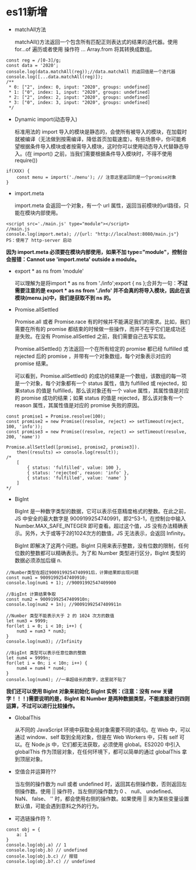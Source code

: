 <!--
 * @Autor: 卢建
 * @LastEditors: 卢建
 * @Description: es11新增
 * @Date: 2021-02-07 16:48:23
 * @LastEditTime: 2021-02-18 14:40:16
-->
# es11新增

* matchAll方法

    matchAll()方法返回一个包含所有匹配正则表达式的结果的迭代器。使用 for...of 遍历或者使用 操作符 ... Array.from 将其转换成数组。

```
const reg = /[0-3]/g;
const data = '2020'; 
console.log(data.matchAll(reg));//data.matchAll 的返回值是一个迭代器
console.log([...data.matchAll(reg)]);
/**
 * 0: ["2", index: 0, input: "2020", groups: undefined]
 * 1: ["0", index: 1, input: "2020", groups: undefined]
 * 2: ["2", index: 2, input: "2020", groups: undefined]
 * 3: ["0", index: 3, input: "2020", groups: undefined]
 */
```

* Dynamic import(动态导入)

    标准用法的 import 导入的模块是静态的，会使所有被导入的模块，在加载时就被编译（无法做到按需编译，降低首页加载速度）。有些场景中，你可能希望根据条件导入模块或者按需导入模块，这时你可以使用动态导入代替静态导入。(在 import() 之前，当我们需要根据条件导入模块时，不得不使用 require())

```
if(XXX) {
    const menu = import('./menu'); // 注意这里返回的是一个promise对象
}
```

* import.meta

    import.meta 会返回一个对象，有一个 url 属性，返回当前模块的url路径，只能在模块内部使用。

```
<script src='./main.js' type="module"></script>
//main.js
console.log(import.meta); //{url: "http://localhost:8080/main.js"} PS：使用了 http-server 启动
```

**因为 import.meta 必须要在模块内部使用，如果不加 type="module"，控制台会报错：Cannot use 'import.meta' outside a module。**

* export * as ns from 'module'

    可以理解为是将import * as ns from './info';export { ns };合并为一句：**不过需要注意的是 export * as ns from './info' 并不会真的将导入模块，因此在该模块(menu.js)中，我们是获取不到 ns 的。**

* Promise.allSettled

    Promise.all 或者 Promise.race 有的时候并不能满足我们的需求。比如，我们需要在所有的 promise 都结束的时候做一些操作，而并不在乎它们是成功还是失败。在没有 Promise.allSettled 之前，我们需要自己去写实现。

    Promise.allSettled() 方法返回一个在所有给定的 promise 都已经 fulfilled 或 rejected 后的 promise ，并带有一个对象数组，每个对象表示对应的 promise 结果。

    可以看到，Promise.allSettled() 的成功的结果是一个数组，该数组的每一项是一个对象，每个对象都有一个 status 属性，值为 fulfilled 或 rejected，如果status 的值是 fulfilled，那么该对象还有一个 value 属性，其属性值是对应的 promise 成功的结果；如果 status 的值是 rejected，那么该对象有一个 reason 属性，其属性值是对应的 promise 失败的原因。

```
const promise1 = Promise.resolve(100);
const promise2 = new Promise((resolve, reject) => setTimeout(reject, 100, 'info'));
const promise3 = new Promise((resolve, reject) => setTimeout(resolve, 200, 'name'))

Promise.allSettled([promise1, promise2, promise3]).
    then((results) => console.log(result));
/* 
    [
        { status: 'fulfilled', value: 100 },
        { status: 'rejected', reason: 'info' },
        { status: 'fulfilled', value: 'name' }
    ]
*/
```

* BigInt

    BigInt 是一种数字类型的数据，它可以表示任意精度格式的整数。在此之前，JS 中安全的最大数字是 9009199254740991，即2^53-1，在控制台中输入 Number.MAX_SAFE_INTEGER 即可查看。超过这个值，JS 没有办法精确表示。另外，大于或等于2的1024次方的数值，JS 无法表示，会返回 Infinity。

    BigInt 即解决了这两个问题。BigInt 只用来表示整数，没有位数的限制，任何位数的整数都可以精确表示。为了和 Number 类型进行区分，BigInt 类型的数据必须添加后缀 n.

```
//Number类型在超过9009199254740991后，计算结果即出现问题
const num1 = 90091992547409910;
console.log(num1 + 1); //90091992547409900

//BigInt 计算结果争取
const num2 = 90091992547409910n;
console.log(num2 + 1n); //90091992547409911n

//Number 类型不能表示大于 2 的 1024 次方的数值
let num3 = 9999;
for(let i = 0; i < 10; i++) {
    num3 = num3 * num3;
}
console.log(num3); //Infinity

//BigInt 类型可以表示任意位数的整数
let num4 = 9999n;
for(let i = 0n; i < 10n; i++) {
    num4 = num4 * num4;
}
console.log(num4); //一串超级长的数字，这里就不贴了
```

**我们还可以使用 BigInt 对象来初始化 BigInt 实例：(注意：没有 new 关键字！！！)需要说明的是，BigInt 和 Number 是两种数据类型，不能直接进行四则运算，不过可以进行比较操作。**

* GlobalThis

    从不同的 JavaScript 环境中获取全局对象需要不同的语句。在 Web 中，可以通过 window、self 取到全局对象，但是在 Web Workers 中，只有 self 可以。在 Node.js 中，它们都无法获取，必须使用 global。ES2020 中引入 globalThis 作为顶层对象，在任何环境下，都可以简单的通过 globalThis 拿到顶层对象。

* 空值合并运算符??

    当左侧的操作数为 null 或者 undefined 时，返回其右侧操作数，否则返回左侧操作数。使用 || 操作符，当左侧的操作数为 0 、 null、 undefined、 NaN、 false、 '' 时，都会使用右侧的操作数。如果使用 || 来为某些变量设置默认值，可能会遇到意料之外的行为。

* 可选链操作符 ?.

```
const obj = {
    a: 1
}
console.log(obj.a) // 1
console.log(obj.b) // undefined
console.log(obj.b.c) // 报错
console.log(obj.b?.c) // undefined
```